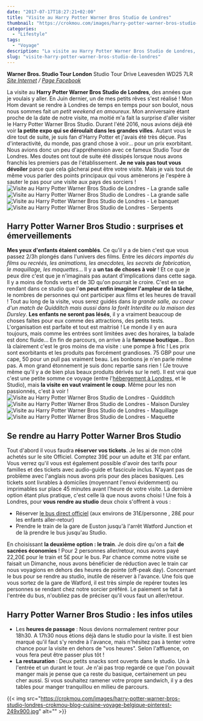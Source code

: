 ```yaml
---
date: "2017-07-17T18:27:21+02:00"
title: "Visite au Harry Potter Warner Bros Studio de Londres"
thumbnail: "https://crokmou.com/images/harry-potter-warner-bros-studio-londres-crokmou-blog-cuisine-voyage-belgique.jpg"
categories:
  - "Lifestyle"
tags:
  - "Voyage"
description: "La visite au Harry Potter Warner Bros Studio de Londres, des années que je voulais y aller. En Juin dernier, un de mes petits rêves s'est réalisé !"
slug: "visite-harry-potter-warner-bros-studio-de-londres"
---
```


**Warner Bros. Studio Tour London** Studio Tour Drive Leavesden WD25 7LR _[Site Internet](https://www.wbstudiotour.co.uk) / [Page Facebook](https://www.facebook.com/wbtourlondon)_

La visite au **Harry Potter Warner Bros Studio de Londres**, des années que je voulais y aller. En Juin dernier, un de mes petits rêves s'est réalisé ! Mon Hom devant se rendre à Londres de temps en temps pour son boulot, nous nous sommes fait _un petit weekend en amoureux_. Mon anniversaire étant proche de la date de notre visite, ma moitié m'a fait la surprise d'aller visiter le Harry Potter Warner Bros Studio. Durant l'été 2016, nous avions déjà été voir **la petite expo qui se déroulait dans les grandes villes**. Autant vous le dire tout de suite, je suis fan d'Harry Potter et j'avais été très déçue. Pas d'interactivité, du monde, pas grand chose à voir... pour un prix exorbitant. Nous avions donc un peu d'appréhension avec ce fameux Studio Tour de Londres. Mes doutes ont tout de suite été dissipés lorsque nous avons franchis les premiers pas de l'établissement. **Je ne vais pas tout vous dévoiler** parce que cela gâcherai peut être votre visite. Mais je vais tout de même vous parler des points principaux qui vous amènerons je l'espère à sauter le pas pour une visite aux pays des sorciers ! ![Visite au Harry Potter Warner Bros Studio de Londres - La grande salle](https://crokmou.com/images/harry-potter-warner-bros-studio-londres-crokmou-blog-cuisine-voyage-belgique-1.jpg) ![Visite au Harry Potter Warner Bros Studio de Londres - La grande salle](https://crokmou.com/images/harry-potter-warner-bros-studio-londres-crokmou-blog-cuisine-voyage-belgique-2.jpg) ![Visite au Harry Potter Warner Bros Studio de Londres - Le banquet](https://crokmou.com/images/harry-potter-warner-bros-studio-londres-crokmou-blog-cuisine-voyage-belgique-3.jpg) ![Visite au Harry Potter Warner Bros Studio de Londres - Serpents](https://crokmou.com/images/harry-potter-warner-bros-studio-londres-crokmou-blog-cuisine-voyage-belgique-5-copie.jpg)

## Harry Potter Warner Bros Studio : surprises et émerveillements

**Mes yeux d'enfants étaient comblés**. Ce qu'il y a de bien c'est que vous passez 2/3h plongés dans l'univers des films. Entre les _décors importés du films ou recréés, les animations, les anecdotes, les secrets de fabrication, le maquillage, les maquettes_... Il y a **un tas de choses à voir** ! Et ce que je peux dire c'est que je n'imaginais pas autant d'implications dans cette saga. Il y a moins de fonds verts et de 3D qu'on pourrait le croire. C'est en se rendant dans ce studio que l'**on peut enfin imaginer l'ampleur de la tâche**, le nombres de personnes qui ont participer aux films et les heures de travail ! Tout au long de la visite, vous serez guidés dans _la grande salle, au coeur d'un match de Quidditch mais aussi dans la forêt Interdite ou la maison des Dursley_. **Les enfants ne seront pas lésés**, il y a vraiment beaucoup de choses faites pour eux comme des attractions, des petits tests. L'organisation est parfaite et tout est maitrisé ! Le monde il y en aura toujours, mais comme les entrées sont limitées avec des horaires, la balade est donc fluide... En fin de parcours, on arrive à la **fameuse boutique**... Bon là clairement c'est le gros moins de ma visite : une pompe à fric ! Les prix sont exorbitants et les produits pas forcément grandioses. 75 GBP pour une cape, 50 pour un pull pas vraiment beau. Les bonbons je n'en parle même pas. A mon grand étonnement je suis donc repartie sans rien ! (Je trouve même qu'il y a de bien plus beaux produits dérivés sur le net). Il est vrai que c'est une petite somme ce voyage (entre l'[hébergement à Londres,](http://www.crokmou.com/2017/07/good-hotel-london-londres) et le Studio), mais **la visite en vaut vraiment le coup**. Même pour les non passionnés, c'est à voir ! ![Visite au Harry Potter Warner Bros Studio de Londres - Quidditch](https://crokmou.com/images/harry-potter-warner-bros-studio-londres-crokmou-blog-cuisine-voyage-belgique-4.jpg) ![Visite au Harry Potter Warner Bros Studio de Londres - Maison Dursley](https://crokmou.com/images/harry-potter-warner-bros-studio-londres-crokmou-blog-cuisine-voyage-belgique-6.jpg) ![Visite au Harry Potter Warner Bros Studio de Londres - Maquillage](https://crokmou.com/images/harry-potter-warner-bros-studio-londres-crokmou-blog-cuisine-voyage-belgique-7.jpg) ![Visite au Harry Potter Warner Bros Studio de Londres - Maquette](https://crokmou.com/images/harry-potter-warner-bros-studio-londres-crokmou-blog-cuisine-voyage-belgique-8-1.jpg)

## Se rendre au Harry Potter Warner Bros Studio

Tout d'abord il vous faudra **réserver vos tickets**. Je les ai de mon côté achetés sur le site Officiel. Comptez 39£ pour un adulte et 31£ par enfant. Vous verrez qu'il vous est également possible d'avoir des tarifs pour familles et des tickets avec audio-guide et fascicule inclus. N'ayant pas de problème avec l'anglais nous avons pris pour des places basiques. Les tickets sont livrables à domiciles (moyennant l'envoi évidemment) ou imprimables sur place 45 minutes avant l'heure de votre visite. La dernière option étant plus pratique, c'est celle là que nous avons choisi ! Une fois à Londres, pour **vous rendre au studio** deux choix s'offrent à vous :

*   Réserver [le bus direct officiel](http://wbsstudiotour.gttix.com/productdetails.aspx?productid=3179) (aux environs de 31£/personne , 28£ pour les enfants aller-retour)
*   Prendre le train de la gare de Euston jusqu'à l'arrêt Watford Junction et de là prendre le bus jusqu'au Studio.

En choisissant **la deuxième option : le train**. Je dois dire qu'on a fait **de sacrées économies** ! Pour 2 personnes aller/retour, nous avons payé 22,20£ pour le train et 5£ pour le bus. Par chance comme notre visite se faisait un Dimanche, nous avons bénéficier de réduction avec le train car nous voyagions en dehors des heures de pointe (off-peak day). Concernant le bus pour se rendre au studio, inutile de réserver à l'avance. Une fois que vous sortez de la gare de Watford, il est très simple de repérer toutes les personnes se rendant chez notre sorcier préféré. Le paiement se fait à l'entrée du bus, n'oubliez pas de préciser qu'il vous faut un aller/retour.

## Harry Potter Warner Bros Studio : les infos utiles

*   Les **heures de passage** : Nous devions normalement rentrer pour 18h30\. A 17h30 nous étions déjà dans le studio pour la visite. Il est bien marqué qu'il faut s'y rendre à l'avance, mais n'hésitez pas à tenter votre chance pour la visite en dehors de "vos heures". Selon l'affluence, on vous fera peut être passer plus tôt !
*   **La restauration** : Deux petits snacks sont ouverts dans le studio. Un à l'entrée et un durant le tour. Je n'ai pas trop regardé ce que l'on pouvait manger mais je pense que ça reste du basique, certainement un peu cher aussi. Si vous souhaitez ramener votre propre sandwich, il y a des tables pour manger tranquillou en milieu de parcours.

{{< img src="https://crokmou.com/images/harry-potter-warner-bros-studio-londres-crokmou-blog-cuisine-voyage-belgique-pinterest-249x900.jpg" alt="" >}}